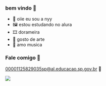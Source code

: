 ### bem vindo 💙
- 🐻 oiie eu sou a nyy
- 🖼️ estou estudando no alura
- 🎞️ dorameira
- 🎨 gosto de arte
- 🎵 amo musica


 ### Fale comigo 🔮

  00001125829035sp@al.educacao.sp.gov.br 🖤

![]( https://media1.tenor.com/m/6bSVu6hjJU8AAAAd/song-kang-smile.gif
)
 
  



